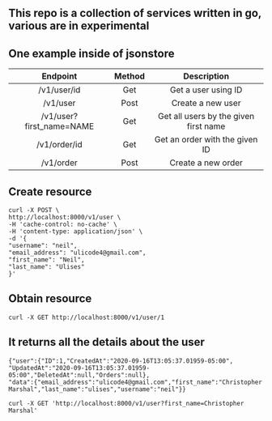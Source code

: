 ## This repo is a collection of services written in go, various are in experimental
## One example inside of jsonstore 

| Endpoint                 | Method  | Description |
| :----------------------: | :----: | :-----: |
| /v1/user/id              | Get  | Get a user using ID |
| /v1/user                 | Post | Create a new user |
| /v1/user?first_name=NAME | Get  | Get all users by the given first name|
| /v1/order/id             | Get  | Get an order with the given ID |
| /v1/order                | Post | Create a new order |

## Create resource
```
curl -X POST \
http://localhost:8000/v1/user \
-H 'cache-control: no-cache' \
-H 'content-type: application/json' \
-d '{
"username": "neil",
"email_address": "ulicode4@gmail.com",
"first_name": "Neil",
"last_name": "Ulises"
}'
```

## Obtain resource
```
curl -X GET http://localhost:8000/v1/user/1
```
## It returns all the details about the user
``` 
{"user":{"ID":1,"CreatedAt":"2020-09-16T13:05:37.01959-05:00",
"UpdatedAt":"2020-09-16T13:05:37.01959-05:00","DeletedAt":null,"Orders":null},
"data":{"email_address":"ulicode4@gmail.com","first_name":"Christopher Marshal","last_name":"ulises","username":"neil"}}
```
```
curl -X GET 'http://localhost:8000/v1/user?first_name=Christopher Marshal'
```

